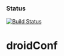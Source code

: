 ### Status
[![Build Status](https://travis-ci.org/kul3r4/droidConf.png)](https://travis-ci.org/kul3r4/droidConf)
# droidConf
